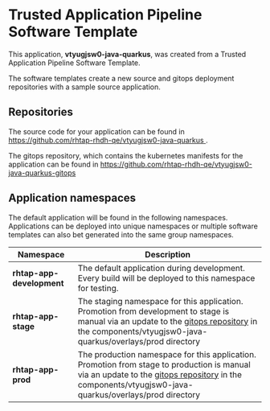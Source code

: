 # Trusted Application Pipeline Software Template

This application, **vtyugjsw0-java-quarkus**, was created from a Trusted Application Pipeline Software Template.

The software templates create a new source and gitops deployment repositories with a sample source application. 

## Repositories

The source code for your application can be found in [https://github.com/rhtap-rhdh-qe/vtyugjsw0-java-quarkus ](https://github.com/rhtap-rhdh-qe/vtyugjsw0-java-quarkus ).
 
The gitops repository, which contains the kubernetes manifests for the application can be found in 
[https://github.com/rhtap-rhdh-qe/vtyugjsw0-java-quarkus-gitops ](https://github.com/rhtap-rhdh-qe/vtyugjsw0-java-quarkus-gitops ) 

## Application namespaces 

The default application will be found in the following namespaces. Applications can be deployed into unique namespaces or multiple software templates can also bet generated into the same group namespaces.  

|  Namespace   |  Description   |  
| -------- | -------- |   
| **rhtap-app-development** | The default application during development. Every build will be deployed to this namespace for testing. | 
| **rhtap-app-stage** | The staging namespace for this application. Promotion from development to stage is manual via an update to the [gitops repository](https://github.com/rhtap-rhdh-qe/vtyugjsw0-java-quarkus-gitops ) in the components/vtyugjsw0-java-quarkus/overlays/prod directory |  
| **rhtap-app-prod** | The production namespace for this application. Promotion from stage to production is manual via an update to the [gitops repository](https://github.com/rhtap-rhdh-qe/vtyugjsw0-java-quarkus-gitops ) in the components/vtyugjsw0-java-quarkus/overlays/prod directory | 